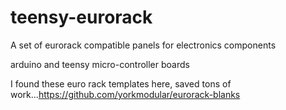# teensy-eurorack
A set of eurorack compatible panels for electronics components

arduino and teensy micro-controller boards

I found these euro rack templates here, saved tons of work...https://github.com/yorkmodular/eurorack-blanks
